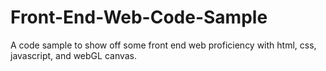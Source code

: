 # Front-End-Web-Code-Sample
A code sample to show off some front end web proficiency with html, css, javascript, and webGL canvas.